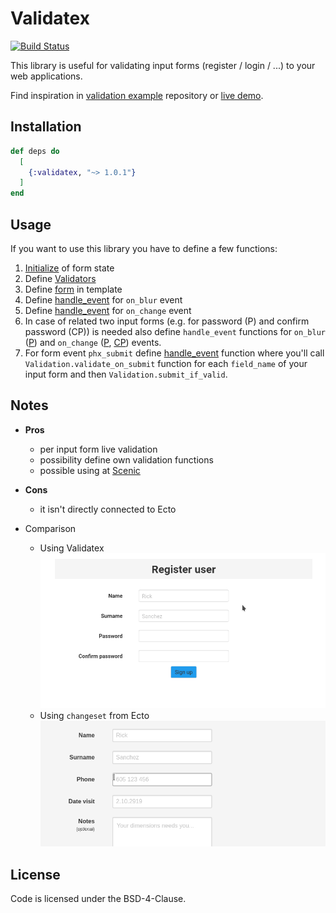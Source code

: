 # Validatex

[![Build Status](https://semaphoreci.com/api/v1/s-m-i-t-a/validatex/branches/master/shields_badge.svg)](https://semaphoreci.com/s-m-i-t-a/validatex)


This library is useful for validating input forms (register / login / ...) to your web applications.

Find inspiration in [validation example](https://github.com/iodevs/validatex_example) repository or [live demo](http://validatex.herokuapp.com/).


## Installation

```elixir
def deps do
  [
    {:validatex, "~> 1.0.1"}
  ]
end
```

## Usage

If you want to use this library you have to define a few functions:
1. [Initialize](https://github.com/iodevs/validatex_example/blob/master/lib/server_web/live/user/register_live.ex#L157) of form state
2. Define [Validators](https://github.com/iodevs/validatex_example/blob/master/lib/server/validators.ex)
3. Define [form](https://github.com/iodevs/validatex_example/blob/master/lib/server_web/templates/user/register.html.leex#L14) in template
4. Define [handle_event](https://github.com/iodevs/validatex_example/blob/master/lib/server_web/live/user/register_live.ex#L110) for `on_blur` event
5. Define [handle_event](https://github.com/iodevs/validatex_example/blob/master/lib/server_web/live/user/register_live.ex#L92) for `on_change` event
6. In case of related two input forms (e.g. for password (P) and confirm password (CP)) is needed also define `handle_event` functions for `on_blur` ([P](https://github.com/iodevs/validatex_example/blob/master/lib/server_web/live/user/register_live.ex#L75)) and `on_change` ([P](https://github.com/iodevs/validatex_example/blob/master/lib/server_web/live/user/register_live.ex#L31), [CP](https://github.com/iodevs/validatex_example/blob/master/lib/server_web/live/user/register_live.ex#L75)) events.
7. For form event `phx_submit` define [handle_event](https://github.com/iodevs/validatex_example/blob/master/lib/server_web/live/user/register_live.ex#L123) function where you'll call `Validation.validate_on_submit` function for each `field_name` of your input form and then `Validation.submit_if_valid`.


## Notes

* **Pros**
  * per input form live validation
  * possibility define own validation functions
  * possible using at [Scenic](https://github.com/boydm/scenic)

* **Cons**
  * it isn't directly connected to Ecto

* Comparison
  * Using Validatex
  ![](docs/register_user.gif)
  * Using `changeset` from Ecto
  ![](docs/using_with_ecto.gif)


## License

Code is licensed under the BSD-4-Clause.
